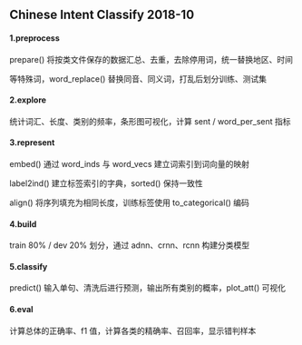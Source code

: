 ## Chinese Intent Classify 2018-10

#### 1.preprocess

prepare() 将按类文件保存的数据汇总、去重，去除停用词，统一替换地区、时间

等特殊词，word_replace() 替换同音、同义词，打乱后划分训练、测试集

#### 2.explore

统计词汇、长度、类别的频率，条形图可视化，计算 sent / word_per_sent 指标

#### 3.represent

embed() 通过 word_inds 与 word_vecs 建立词索引到词向量的映射

label2ind() 建立标签索引的字典，sorted() 保持一致性

align() 将序列填充为相同长度，训练标签使用 to_categorical() 编码

#### 4.build

train 80% / dev 20% 划分，通过 adnn、crnn、rcnn 构建分类模型

#### 5.classify

predict() 输入单句、清洗后进行预测，输出所有类别的概率，plot_att() 可视化

#### 6.eval

计算总体的正确率、f1 值，计算各类的精确率、召回率，显示错判样本